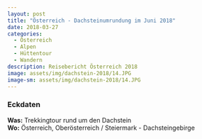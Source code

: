 ```yaml
---
layout: post
title: "Österreich - Dachsteinumrundung im Juni 2018"
date: 2018-03-27
categories:
  - Österreich
  - Alpen
  - Hüttentour
  - Wandern
description: Reisebericht Österreich 2018
image: assets/img/dachstein-2018/14.JPG
image-sm: assets/img/dachstein-2018/14.JPG
---
```

### Eckdaten
**Was:** Trekkingtour rund um den Dachstein<br/>
**Wo:** Österreich, Oberösterreich / Steiermark - Dachsteingebirge<br/>
